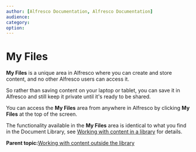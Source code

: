 ```yaml
---
author: [Alfresco Documentation, Alfresco Documentation]
audience: 
category: 
option: 
---
```


# My Files

**My Files** is a unique area in Alfresco where you can create and store content, and no other Alfresco users can access it.

So rather than saving content on your laptop or tablet, you can save it in Alfresco and still keep it private until it's ready to be shared.

You can access the **My Files** area from anywhere in Alfresco by clicking **My Files** at the top of the screen.

The functionality available in the **My Files** area is identical to what you find in the Document Library, see [Working with content in a library](library-intro.md) for details.

**Parent topic:**[Working with content outside the library](../concepts/library-external.md)

